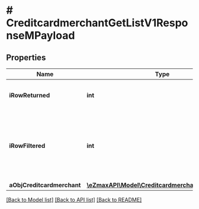 # # CreditcardmerchantGetListV1ResponseMPayload

## Properties

Name | Type | Description | Notes
------------ | ------------- | ------------- | -------------
**iRowReturned** | **int** | The number of rows returned |
**iRowFiltered** | **int** | The number of rows matching your filters (if any) or the total number of rows |
**aObjCreditcardmerchant** | [**\eZmaxAPI\Model\CreditcardmerchantListElement[]**](CreditcardmerchantListElement.md) |  |

[[Back to Model list]](../../README.md#models) [[Back to API list]](../../README.md#endpoints) [[Back to README]](../../README.md)
